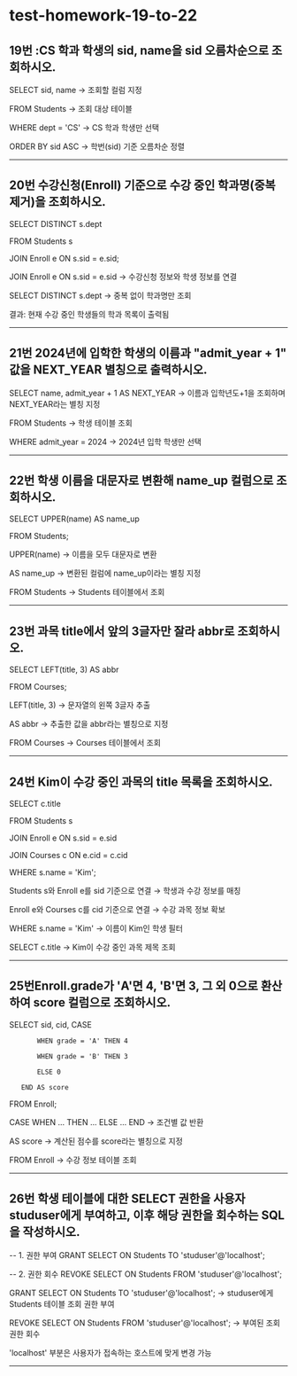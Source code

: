 # test-homework-19-to-22
## 19번 :CS 학과 학생의 sid, name을 sid 오름차순으로 조회하시오.

SELECT sid, name → 조회할 컬럼 지정

FROM Students → 조회 대상 테이블

WHERE dept = 'CS' → CS 학과 학생만 선택

ORDER BY sid ASC → 학번(sid) 기준 오름차순 정렬

---

## 20번 수강신청(Enroll) 기준으로 수강 중인 학과명(중복 제거)을 조회하시오.


SELECT DISTINCT s.dept

FROM Students s

JOIN Enroll e ON s.sid = e.sid;


JOIN Enroll e ON s.sid = e.sid → 수강신청 정보와 학생 정보를 연결

SELECT DISTINCT s.dept → 중복 없이 학과명만 조회

결과: 현재 수강 중인 학생들의 학과 목록이 출력됨

---


## 21번 2024년에 입학한 학생의 이름과 "admit_year + 1" 값을 NEXT_YEAR 별칭으로 출력하시오.

SELECT name, admit_year + 1 AS NEXT_YEAR → 이름과 입학년도+1을 조회하며 NEXT_YEAR라는 별칭 지정

FROM Students → 학생 테이블 조회

WHERE admit_year = 2024 → 2024년 입학 학생만 선택

---

## 22번 학생 이름을 대문자로 변환해 name_up 컬럼으로 조회하시오.


SELECT UPPER(name) AS name_up

FROM Students;

UPPER(name) → 이름을 모두 대문자로 변환

AS name_up → 변환된 컬럼에 name_up이라는 별칭 지정

FROM Students → Students 테이블에서 조회

---

## 23번 과목 title에서 앞의 3글자만 잘라 abbr로 조회하시오.


SELECT LEFT(title, 3) AS abbr

FROM Courses;

LEFT(title, 3) → 문자열의 왼쪽 3글자 추출

AS abbr → 추출한 값을 abbr라는 별칭으로 지정

FROM Courses → Courses 테이블에서 조회

---

## 24번 Kim이 수강 중인 과목의 title 목록을 조회하시오.

SELECT c.title

FROM Students s

JOIN Enroll e ON s.sid = e.sid

JOIN Courses c ON e.cid = c.cid

WHERE s.name = 'Kim';

Students s와 Enroll e를 sid 기준으로 연결 → 학생과 수강 정보를 매칭

Enroll e와 Courses c를 cid 기준으로 연결 → 수강 과목 정보 확보

WHERE s.name = 'Kim' → 이름이 Kim인 학생 필터

SELECT c.title → Kim이 수강 중인 과목 제목 조회

---

## 25번Enroll.grade가 'A'면 4, 'B'면 3, 그 외 0으로 환산하여 score 컬럼으로 조회하시오.


SELECT sid, cid,
       CASE 
       
           WHEN grade = 'A' THEN 4
           
           WHEN grade = 'B' THEN 3
           
           ELSE 0
           
       END AS score
       
FROM Enroll;

CASE WHEN ... THEN ... ELSE ... END → 조건별 값 반환

AS score → 계산된 점수를 score라는 별칭으로 지정

FROM Enroll → 수강 정보 테이블 조회

---

## 26번 학생 테이블에 대한 SELECT 권한을 사용자 studuser에게 부여하고, 이후 해당 권한을 회수하는 SQL을 작성하시오.


-- 1. 권한 부여
GRANT SELECT ON Students TO 'studuser'@'localhost';

-- 2. 권한 회수
REVOKE SELECT ON Students FROM 'studuser'@'localhost';

GRANT SELECT ON Students TO 'studuser'@'localhost'; → studuser에게 Students 테이블 조회 권한 부여

REVOKE SELECT ON Students FROM 'studuser'@'localhost'; → 부여된 조회 권한 회수

'localhost' 부분은 사용자가 접속하는 호스트에 맞게 변경 가능

---
